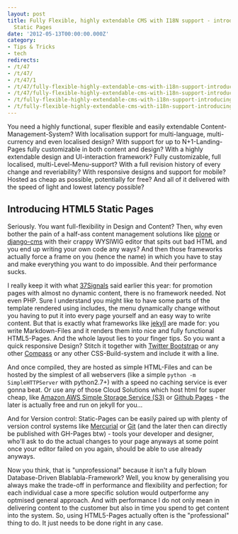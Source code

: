 ```yaml
---
layout: post
title: Fully Flexible, highly extendable CMS with I18N support - introducing HTML5
  Static Pages
date: '2012-05-13T00:00:00.000Z'
category:
- Tips & Tricks
- tech
redirects:
- /t/47
- /t/47/
- /t/47/1
- /t/47/fully-flexible-highly-extendable-cms-with-i18n-support-introducing-html5-static-pages
- /t/47/fully-flexible-highly-extendable-cms-with-i18n-support-introducing-html5-static-pages/1
- /t/fully-flexible-highly-extendable-cms-with-i18n-support-introducing-html5-static-pages
- /t/fully-flexible-highly-extendable-cms-with-i18n-support-introducing-html5-static-pages/1
---
```




You need a highly functional, super flexible and easily extendable Content-Management-System? With localisation support for multi-language, multi-currency and even localised design? With support for up to N+1-Landing-Pages fully customizable in both content and design? With a highly extendable design and UI-interaction framework? Fully customizable, full localised, multi-Level-Menu-support? With a full revision history of every change and reveriability? With responsive designs and support for mobile? Hosted as cheap as possible, potentially for free? And all of it delivered with the speed of light and lowest latency possible? 

## Introducing HTML5 Static Pages

Seriously. You want full-flexibility in Design and Content? Then, why even bother the pain of a half-ass content management solutions like [plone](http://plone.org/) or [django-cms](https://www.django-cms.org/) with their crappy WYSIWIG editor that spits out bad HTML and you end up writing your own code any ways? And then those frameworks actually force a frame on you (hence the name) in which you have to stay and make everything you want to do impossible. And their performance sucks.

I really keep it with what [37Signals](http://37signals.com/svn/posts/3103-no-framework-needed) said earlier this year: for promotion pages with almost no dynamic content, there is no framework needed. Not even PHP. Sure I understand you might like to have some parts of the template rendered using includes, the menu dynamically change without you having to put it into every page yourself and an easy way to write content. But that is exactly what frameworks like [jekyll](http://jekyllbootstrap.com/) are made for: you write Markdown-Files and it renders them into nice and fully functional HTML5-Pages. And the whole layout lies to your finger tips. So you want a quick responsive Design? Stitch it together with [Twitter Bootstrap](http://twitter.github.com/bootstrap/) or any other [Compass](http://compass-style.org/) or any other CSS-Build-system and include it with a line.

And once compiled, they are hosted as simple HTML-Files and can be hosted by the simplest of all webservers (like a simple ``python -m SimpleHTTPServer`` with python2.7+) with a speed no caching service is ever gonna beat. Or use any of those Cloud Solutions which host html for super cheap, like [Amazon AWS Simple Storage Service (S3)](http://aws.amazon.com/s3/) or [Github Pages](http://pages.github.com) - the later is actually free and run on jekyll for you...

And for Version control: Static-Pages can be easily paired up with plenty of version control systems like [Mercurial](http://mercurial.selenic.com/) or [Git](http://git-scm.com/) (and the later then can directly be published with GH-Pages btw) - tools your developer and designer, who'll ask to do the actual changes to your page anyways at some point once your editor failed on you again, should be able to use already anyways.

Now you think, that is "unprofessional" because it isn't a fully blown Database-Driven Blablabla-Framework? Well, you know by generalising you always make the trade-off in performance and flexibility and perfection; for each individual case a more specific solution would outperforme any optmised general approach. And with performance I do not only mean in delivering content to the customer but also in time you spend to get content into the system. So, using HTML5-Pages actually often is the "professional" thing to do. It just needs to be done right in any case.
